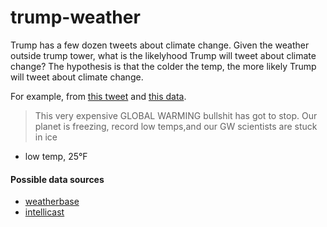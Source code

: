 # trump-weather


Trump has a few dozen tweets about climate change. Given the weather outside trump tower, what is the likelyhood Trump will tweet about climate change? The hypothesis is that the colder the temp, the more likely Trump will tweet about climate change.

For example, from [this tweet](https://twitter.com/realdonaldtrump/status/418542137899491328) and [this data](http://www.almanac.com/weather/history/zipcode/10022/2014-01-01).

> This very expensive GLOBAL WARMING bullshit has got to stop. Our planet is freezing, record low temps,and our GW scientists are stuck in ice
* low temp, 25°F




#### Possible data sources
* [weatherbase](http://www.weatherbase.com/weather/weatherdaily.php3?s=108503&month=7&theday=12&cityname=New+York+-+Central+Park%2C+New+York%2C+United+States+of+America&units=)
* [intellicast](http://www.intellicast.com/Local/History.aspx?location=USNY0996)
